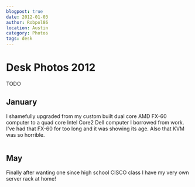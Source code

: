 ```yaml
---
blogpost: true
date: 2012-01-03
author: Robpol86
location: Austin
category: Photos
tags: desk
---
```


# Desk Photos 2012

TODO

## January

I shamefully upgraded from my custom built dual core AMD FX-60 computer to a quad core Intel Core2 Dell computer I borrowed from work. I've had that FX-60 for too long and it was showing its age. Also that KVM was so horrible.

```{imgur-image} pLqNc
```

## May

Finally after wanting one since high school CISCO class I have my very own server rack at home!

```{imgur-image} DXgtD
```
